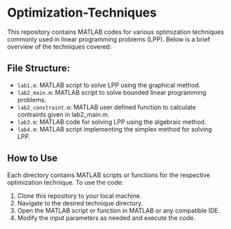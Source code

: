 # Optimization-Techniques

This repository contains MATLAB codes for various optimization techniques commonly used in linear programming problems (LPP). Below is a brief overview of the techniques covered:

## File Structure:

- `lab1.m`: MATLAB script to solve LPP using the graphical method.
- `lab2_main.m`: MATLAB script to solve bounded linear programming problems.
- `lab2_constraint.m`: MATLAB user defined function to calculate contraints given in lab2_main.m.
- `lab3.m`: MATLAB code for solving LPP using the algebraic method.
- `lab4.m`: MATLAB script implementing the simplex method for solving LPP.

## How to Use

Each directory contains MATLAB scripts or functions for the respective optimization technique. To use the code:

1. Clone this repository to your local machine.
2. Navigate to the desired technique directory.
3. Open the MATLAB script or function in MATLAB or any compatible IDE.
4. Modify the input parameters as needed and execute the code.
